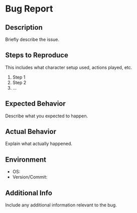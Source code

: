# Bug Report

## Description

Briefly describe the issue.

## Steps to Reproduce

This includes what character setup used, actions played, etc.

1. Step 1
2. Step 2
3. ...

## Expected Behavior

Describe what you expected to happen.

## Actual Behavior

Explain what actually happened.

## Environment

- OS:
- Version/Commit:

## Additional Info

Include any additional information relevant to the bug.
